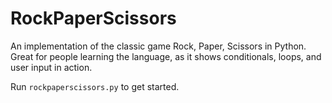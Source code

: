 # RockPaperScissors

An implementation of the classic game Rock, Paper, Scissors in Python. Great for people learning the language, as it shows conditionals, loops, and user input in action.

Run `rockpaperscissors.py` to get started.
